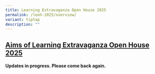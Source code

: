 ```yaml
---
title: Learning Extravaganza Open House 2025
permalink: /leoh-2025/overview/
variant: tiptap
description: ""
---
```

<h2><strong><u>Aims of Learning Extravaganza Open House 2025</u></strong></h2>
<h4>Updates in progress.  Please come back again.</h4>
<p></p>